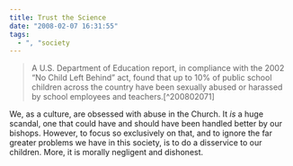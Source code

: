 ```yaml
---
title: Trust the Science
date: "2008-02-07 16:31:55"
tags:
  - ", "society
---
```

<blockquote markdown="1">A U.S. Department of Education report, in compliance with the 2002 “No Child Left Behind” act, found that up to 10% of public school children across the country have been sexually abused or harassed by school employees and teachers.[^200802071]</blockquote>

We, as a culture, are obsessed with abuse in the Church.  It *is* a huge scandal, one that could have and should have been handled better by our bishops.  However, to focus so exclusively on that, and to ignore the far greater problems we have in this society, is to do a disservice to our children.  More, it is morally negligent and dishonest. 

[^200802071]: Mr. Wayne Laugesen.  "Public School Cover-Up"  National Catholic Register.  February 10-16, 2008 Issue.  viewed 2008-02-07. <http://ncregister.com/site/article/7970> registration might be required.

